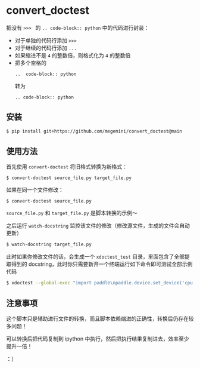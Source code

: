 # convert_doctest

把没有 `>>> ` 的 `.. code-block:: python` 中的代码进行封装：

- 对于单独的代码行添加 `>>> `
- 对于继续的代码行添加 `... `
- 如果缩进不是 `4` 的整数倍，则格式化为 `4` 的整数倍
- 把多个空格的
  ```
  ..  code-block:: python
  ```
  转为
  ```
  .. code-block:: python
  ```

## 安装

```bash
$ pip install git+https://github.com/megemini/convert_doctest@main
```

## 使用方法

首先使用 `convert-doctest` 将旧格式转换为新格式：

```shell
$ convert-doctest source_file.py target_file.py
```

如果在同一个文件修改：

```shell
$ convert-doctest source_file.py
```

`source_file.py` 和 `target_file.py` 是脚本转换的示例～

之后运行 `watch-docstring` 监控该文件的修改（修改源文件，生成的文件会自动更新）

```bash
$ watch-docstring target_file.py
```

此时如果你修改文件的话，会生成一个 `xdoctest_test` 目录，里面包含了全部提取得到的 docstring，此时你只需要新开一个终端运行如下命令即可测试全部示例代码

```bash
$ xdoctest --global-exec "import paddle\npaddle.device.set_device('cpu')" xdoctest_test
```

## 注意事项

这个脚本只是辅助进行文件的转换，而且脚本依赖缩进的正确性，转换后仍存在较多问题！

可以转换后把代码复制到 ipython 中执行，然后把执行结果复制进去，效率至少提升一倍！

：）
